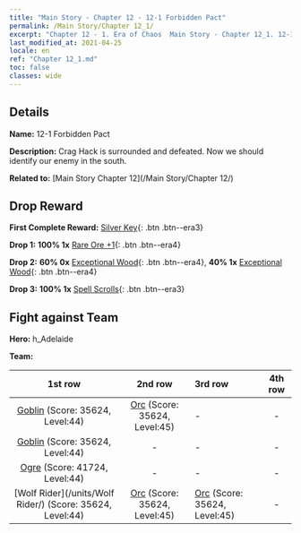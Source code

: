 ```yaml
---
title: "Main Story - Chapter 12 - 12-1 Forbidden Pact"
permalink: /Main Story/Chapter 12_1/
excerpt: "Chapter 12 - 1. Era of Chaos  Main Story - Chapter 12_1. 12-1 Forbidden Pact"
last_modified_at: 2021-04-25
locale: en
ref: "Chapter 12_1.md"
toc: false
classes: wide
---
```


## Details

 **Name:** 12-1 Forbidden Pact

 **Description:** Crag Hack is surrounded and defeated. Now we should identify our enemy in the south.

 **Related to:** [Main Story Chapter 12](/Main Story/Chapter 12/)

## Drop Reward

 **First Complete Reward:** [Silver Key](/Items/con_693/){: .btn .btn--era3}

 **Drop 1:** **100% 1x** [Rare Ore +1](/Items/mat_40/){: .btn .btn--era4}

 **Drop 2:** **60% 0x** [Exceptional Wood](/Items/mat_34/){: .btn .btn--era4}, **40% 1x** [Exceptional Wood](/Items/mat_34/){: .btn .btn--era4}

 **Drop 3:** **100% 1x** [Spell Scrolls](/Items/con_694/){: .btn .btn--era3}


## Fight against Team
 **Hero:** h_Adelaide

 **Team:**


  | 1st row | 2nd row | 3rd row | 4th row |
  |:----:|:----:|:----|:----:|
  | [Goblin](/units/Goblin/) (Score: 35624, Level:44)  | [Orc](/units/Orc/) (Score: 35624, Level:45)  | - | - |
  | [Goblin](/units/Goblin/) (Score: 35624, Level:44)  | - | - | - |
  | [Ogre](/units/Ogre/) (Score: 41724, Level:44)  | - | - | - |
  | [Wolf Rider](/units/Wolf Rider/) (Score: 35624, Level:44)  | [Orc](/units/Orc/) (Score: 35624, Level:45)  | [Orc](/units/Orc/) (Score: 35624, Level:45)  | - |


